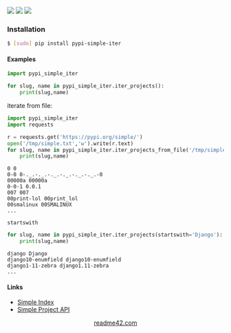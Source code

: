 <!--
https://readme42.com
-->


[![](https://img.shields.io/pypi/v/pypi-simple-iter.svg?maxAge=3600)](https://pypi.org/project/pypi-simple-iter/)
[![](https://img.shields.io/badge/License-Unlicense-blue.svg?longCache=True)](https://unlicense.org/)
[![](https://github.com/andrewp-as-is/pypi-simple-iter.py/workflows/tests42/badge.svg)](https://github.com/andrewp-as-is/pypi-simple-iter.py/actions)

### Installation
```bash
$ [sudo] pip install pypi-simple-iter
```

#### Examples
```python
import pypi_simple_iter

for slug, name in pypi_simple_iter.iter_projects():
    print(slug,name)
```

iterate from file:
```python
import pypi_simple_iter
import requests

r = requests.get('https://pypi.org/simple/')
open('/tmp/simple.txt','w').write(r.text)
for slug, name in pypi_simple_iter.iter_projects_from_file('/tmp/simple.txt'):
    print(slug,name)
```

```
0 0
0-0 0-._.-._.-._.-._.-._.-._.-0
00000a 00000a
0-0-1 0.0.1
007 007
00print-lol 00print_lol
00smalinux 00SMALINUX
...
```

`startswith`
```python
for slug, name in pypi_simple_iter.iter_projects(startswith='Django'):
    print(slug,name)
```

```
django Django
django10-enumfield django10-enumfield
django1-11-zebra django1.11-zebra
...
```

#### Links
+   [Simple Index](https://pypi.org/simple/)
+   [Simple Project API](https://warehouse.pypa.io/api-reference/legacy/#simple-project-api)

<p align="center">
    <a href="https://readme42.com/">readme42.com</a>
</p>